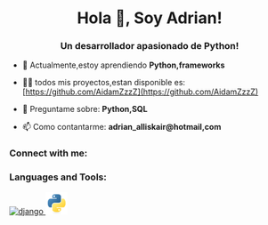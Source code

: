<h1 align="center">Hola 👋, Soy Adrian!</h1>
<h3 align="center">Un desarrollador apasionado de Python!</h3>

- 🌱 Actualmente,estoy aprendiendo **Python,frameworks**

- 👨‍💻 todos mis proyectos,estan disponible es: [https://github.com/AidamZzzZ](https://github.com/AidamZzzZ)

- 💬 Preguntame sobre: **Python,SQL**

- 📫 Como contantarme: **adrian_alliskair@hotmail,com**

<h3 align="left">Connect with me:</h3>
<p align="left">
</p>

<h3 align="left">Languages and Tools:</h3>
<p align="left"> <a href="https://www.djangoproject.com/" target="_blank" rel="noreferrer"> <img src="https://cdn.worldvectorlogo.com/logos/django.svg" alt="django" width="40" height="40"/> </a> <a href="https://pandas.pydata.org/" target="_blank" rel="noreferrer"> </a> <a href="https://www.python.org" target="_blank" rel="noreferrer"> <img src="https://raw.githubusercontent.com/devicons/devicon/master/icons/python/python-original.svg" alt="python" width="40" height="40"/> </a> </p>
